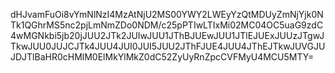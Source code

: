 dHJvamFuOi8vYmNlNzI4MzAtNjU2MS00YWY2LWEyYzQtMDUyZmNjYjk0NTk1QGhrMS5nc2pjLmNmZDo0NDM/c25pPTIwLTIxMi02MC04OC5uaG9zdC4wMGNkbi5jb20jJUU2JTk2JUIwJUU1JThBJUEwJUU1JTlEJUExJUUzJTgwJTkwJUU0JUJCJTk4JUU4JUI0JUI5JUU2JThFJUE4JUU4JThEJTkwJUVGJUJDJTlBaHR0cHMlM0ElMkYlMkZ0dC52ZyUyRnZpcCVFMyU4MCU5MTY=
